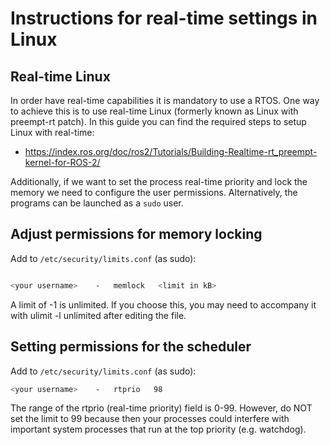 # Instructions for real-time settings in Linux

## Real-time Linux

In order have real-time capabilities it is mandatory to use a RTOS. One way to achieve this is to use real-time Linux (formerly known as Linux with preempt-rt patch). In this guide you can find the required steps to setup Linux with real-time:

* https://index.ros.org/doc/ros2/Tutorials/Building-Realtime-rt_preempt-kernel-for-ROS-2/

Additionally, if we want to set the process real-time priority and lock the memory we need to configure the user permissions. Alternatively, the programs can be launched as a `sudo` user.

## Adjust permissions for memory locking

Add to `/etc/security/limits.conf` (as sudo):

```bash

<your username>    -   memlock   <limit in kB>
```

A limit of -1 is unlimited. If you choose this, you may need to accompany it with ulimit -l unlimited after editing the file.


## Setting permissions for the scheduler

Add to `/etc/security/limits.conf` (as sudo):

```bash
<your username>    -   rtprio   98
```

The range of the rtprio (real-time priority) field is 0-99. However, do NOT set the limit to 99 because then your processes could interfere with important system processes that run at the top priority (e.g. watchdog).
